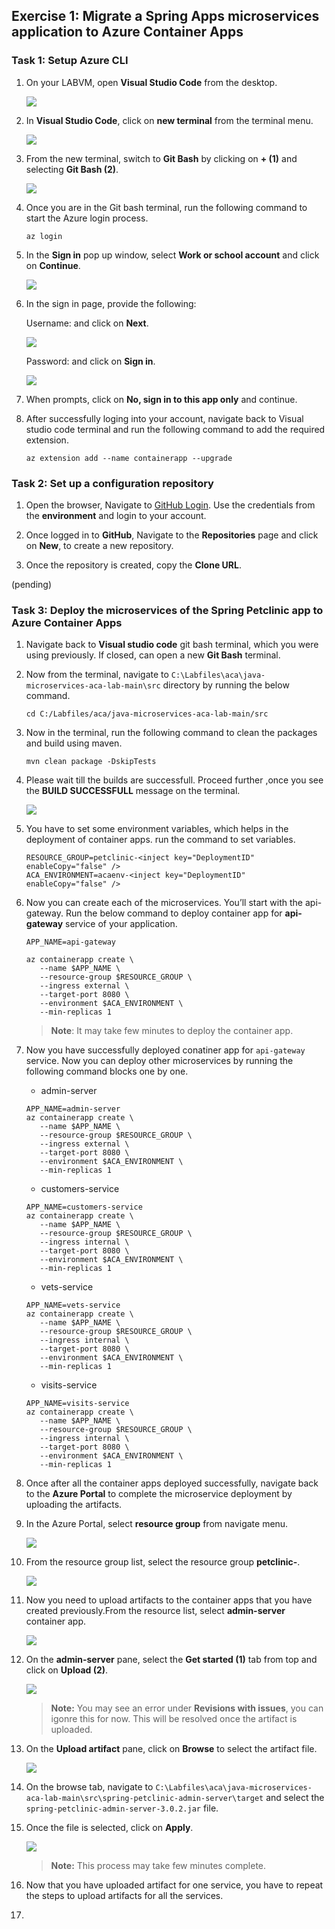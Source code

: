 ## Exercise 1: Migrate a Spring Apps microservices application to Azure Container Apps

### Task 1: Setup Azure CLI

1. On your LABVM, open **Visual Studio Code** from the desktop.

   ![](./media/ex1img1.png)

1. In **Visual Studio Code**, click on **new terminal** from the terminal menu.

   ![](./media/ex1img2.png)

1. From the new terminal, switch to **Git Bash** by clicking on **+ (1)** and selecting **Git Bash (2)**.

   ![](./media/ex1img6.png)

1. Once you are in the Git bash terminal, run the following command to start the Azure login process.

   ```
   az login 
   ```

1. In the **Sign in** pop up window, select **Work or school account** and click on **Continue**.

   ![](./media/ex1img3.png)

1. In the sign in page, provide the following:

   Username:  and click on **Next**.

   ![](./media/ex1img4.png)

   Password: and click on **Sign in**.

   ![](./media/ex1img5.png)

1. When prompts, click on **No, sign in to this app only** and continue.

1. After successfully loging into your account, navigate back to Visual studio code terminal and run the following command to add the required extension.

   ```
   az extension add --name containerapp --upgrade
   ```
### Task 2: Set up a configuration repository

1. Open the browser, Navigate to [GitHub Login](https://github.com/login). Use the credentials from the **environment** and login to your account.

1. Once logged in to **GitHub**, Navigate to the **Repositories** page and click on **New**, to create a new repository.

1. Once the repository is created, copy the **Clone URL**.

(pending)

### Task 3: Deploy the microservices of the Spring Petclinic app to Azure Container Apps

1. Navigate back to  **Visual studio code** git bash terminal, which you were using previously. If closed, can open a new **Git Bash** terminal.

1. Now from the terminal, navigate to `C:\Labfiles\aca\java-microservices-aca-lab-main\src` directory by running the below command.

   ```
   cd C:/Labfiles/aca/java-microservices-aca-lab-main/src
   ```
1. Now in the terminal, run the following command to clean the packages and build using maven.

   ```
   mvn clean package -DskipTests
   ```

1. Please wait till the builds are successfull. Proceed further ,once you see the **BUILD SUCCESSFULL** message on the terminal.

   ![](./media/ex1img7.png)

1. You have to set some environment variables, which helps in the deployment of container apps. run the command to set variables.

   ```
   RESOURCE_GROUP=petclinic-<inject key="DeploymentID" enableCopy="false" />
   ACA_ENVIRONMENT=acaenv-<inject key="DeploymentID" enableCopy="false" />

   ```

1. Now you can create each of the microservices. You’ll start with the api-gateway. Run the below command to deploy container app for **api-gateway** service of your application.

   ```
   APP_NAME=api-gateway

   az containerapp create \
      --name $APP_NAME \
      --resource-group $RESOURCE_GROUP \
      --ingress external \
      --target-port 8080 \
      --environment $ACA_ENVIRONMENT \
      --min-replicas 1 
   ```
   >**Note**: It may take few minutes to deploy the container app.

1. Now you have successfully deployed conatiner app for `api-gateway` service. Now you can deploy other microservices by running the following command blocks one by one.

   * admin-server

   ```
   APP_NAME=admin-server
   az containerapp create \
      --name $APP_NAME \
      --resource-group $RESOURCE_GROUP \
      --ingress external \
      --target-port 8080 \
      --environment $ACA_ENVIRONMENT \
      --min-replicas 1
   ```

   * customers-service

   ```
   APP_NAME=customers-service
   az containerapp create \
      --name $APP_NAME \
      --resource-group $RESOURCE_GROUP \
      --ingress internal \
      --target-port 8080 \
      --environment $ACA_ENVIRONMENT \
      --min-replicas 1 
   ```

   * vets-service

   ```
   APP_NAME=vets-service
   az containerapp create \
      --name $APP_NAME \
      --resource-group $RESOURCE_GROUP \
      --ingress internal \
      --target-port 8080 \
      --environment $ACA_ENVIRONMENT \
      --min-replicas 1
   ```

   * visits-service

   ```
   APP_NAME=visits-service
   az containerapp create \
      --name $APP_NAME \
      --resource-group $RESOURCE_GROUP \
      --ingress internal \
      --target-port 8080 \
      --environment $ACA_ENVIRONMENT \
      --min-replicas 1
   ```

1. Once after all the container apps deployed successfully, navigate back to the **Azure Portal** to complete the microservice deployment by uploading the artifacts.

1. In the Azure Portal, select **resource group** from navigate menu.

   ![](./media/ex1img8.png)

1. From the resource group list, select the resource group **petclinic-<inject key="DeploymentID" enableCopy="false" />**.

   ![](./media/ex1img9.png)

1. Now you need to upload artifacts to the container apps that you have created previously.From the resource list, select **admin-server** container app.

   ![](./media/ex1img10.png)

1. On the **admin-server** pane, select the **Get started (1)** tab from top and click on **Upload (2)**.

   ![](./media/ex1img11.png)

   >**Note:** You may see an error under **Revisions with issues**, you can igonre this for now. This will be resolved once the artifact is uploaded.

1. On the **Upload artifact** pane, click on **Browse** to select the artifact file.

   ![](./media/ex1img12.png)

1. On the browse tab, navigate to `C:\Labfiles\aca\java-microservices-aca-lab-main\src\spring-petclinic-admin-server\target` and select the `spring-petclinic-admin-server-3.0.2.jar` file.

1. Once the file is selected, click on **Apply**.

   ![](./media/ex1img13.png)

   >**Note:** This process may take few minutes complete.

1. Now that you have uploaded artifact for one service, you have to repeat the steps to upload artifacts for all the services.

1. 

